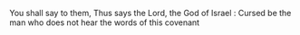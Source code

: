 You shall say to them, Thus says the Lord, the God of Israel : Cursed be the man who does not hear the words of this covenant
